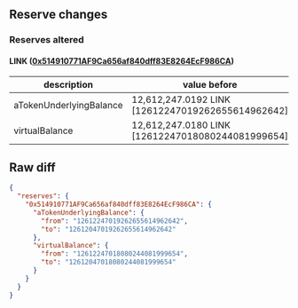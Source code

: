## Reserve changes

### Reserves altered

#### LINK ([0x514910771AF9Ca656af840dff83E8264EcF986CA](https://etherscan.io/address/0x514910771AF9Ca656af840dff83E8264EcF986CA))

| description | value before | value after |
| --- | --- | --- |
| aTokenUnderlyingBalance | 12,612,247.0192 LINK [12612247019262655614962642] | 12,612,047.0192 LINK [12612047019262655614962642] |
| virtualBalance | 12,612,247.0180 LINK [12612247018080244081999654] | 12,612,047.0180 LINK [12612047018080244081999654] |


## Raw diff

```json
{
  "reserves": {
    "0x514910771AF9Ca656af840dff83E8264EcF986CA": {
      "aTokenUnderlyingBalance": {
        "from": "12612247019262655614962642",
        "to": "12612047019262655614962642"
      },
      "virtualBalance": {
        "from": "12612247018080244081999654",
        "to": "12612047018080244081999654"
      }
    }
  }
}
```